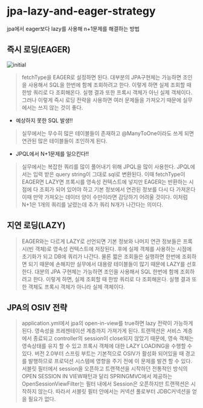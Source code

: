 # jpa-lazy-and-eager-strategy
jpa에서 eager보다 lazy를 사용해 n+1문제를 해결하는 방법

## 즉시 로딩(EAGER)
![initial](https://user-images.githubusercontent.com/71062404/204785403-7604269b-25cb-45bb-999a-4310d00c656b.png)
> fetchType을 EAGER로 설정하면 된다.
> 대부분의 JPA구현체는 가능하면 조인을 사용해서 SQL을 한번에 함께 조회하려고 한다. 이렇게 하면 실제 조회할 때 한방 쿼리로 다 조회해온다.
> 실행 결과 또한 프록시 객체가 아닌 실제 객체이다. 그러나 이렇게 즉시 로딩 전략을 사용하면 여러 문제들을 가져오기 때문에 실무에서는 쓰지 않는 것이 좋다.
+ 예상하지 못한 SQL 발생!!
 > 실무에서는 무수히 많은 테이블들이 존재하고 @ManyToOne이라도 쓰게 되면 연관된 많은 테이블들이 조인하게 된다.
+ JPQL에서 N+1문제를 일으킨다!!
 > 실무에서는 복잡한 쿼리를 많이 풀어내기 위해 JPQL을 많이 사용한다.
 > JPQL에서는 입력 받은 query string이 그대로 sql로 변환된다.
 > 이때 fetchType이 EAGER면 LAZY면 프록시를 영속성 컨텍스트에 넣지만 EAGER는 반환하는 시점에 다 조회가 되어 있어야 하고 기본 정보에서 연관된 정보를 다시 다 가져온다
 > 이때 만약 가져오는 데이터 양이 수만이라면 감당하기 어려울 것이다.
 > 이처럼 N+1은 1개의 쿼리를 날렸는데 추가 쿼리 N개가 나간다는 의미다.
 
 ## 지연 로딩(LAZY)
 > EAGER와는 다르게 LAZY로 선언되면 기본 정보와 나머지 연관 정보들은 프록시(빈 객체)로 영속성 컨텍스트에 저장된다.
 > 후에 실제 객체를 사용하는 시점에 초기화가 되고 DB에 쿼리가 나간다.
 > 물론 짧은 조회들은 실행하면 한번에 조회하면 되기 때문에 손해지만 실무에서 대용량 테이블들이 많기 때문에 LAZY를 선호한다.
 > 대분의 JPA 구현체는 가능하면 조인을 사용해서 SQL 한번에 함께 조회하려고 한다.
 > 이렇게 하면, 실제 조회할 때 한방 쿼리로 다 조회해온다.
 > 실행 결과 또한 객체도 프록시 객체가 아니라 실제 객체이다.
 
 ## JPA의 OSIV 전략
 > application.yml에서 jpa의 open-in-view를 true하면 lazy 전략이 가능하게 된다. 영속성을 프레젠테이션 계층까지 가져가게 된다. 트랜잭션은 서비스 계층에서 종료되고
 > controller의 session이 close되지 않았기 때문에, 영속 객체는 영속상태를 유지 할 수 있고 프록시 객체에 대한 LAZY LOADING을 수행할 수 있다.
 > 버전 2.0부터 스프링 부트는 기본적으로 OSIV가 활성화 되어있을 때 경고를 발행하므로 프로덕션 시스템에 영향을 주기 전에 이 문제를 발견 할 수 있다.
 > 서블릿 필터에서 session을 오픈하고 트랜잭션을 시작하던 전통적인 방식의 OPEN SESSION IN VIEW패턴과 달리 SPRINGMVC에서 제공하는 OpenSessionViewFilter는 필터 내에서 Session은
 > 오픈하지만 트랜잭션은 시작하지 않는다. 따라서 서블릿 필터 안에서는 커넥션 풀로부터 JDBC커넥션을 얻을 필요가 없다.
